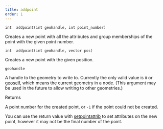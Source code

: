```yaml
---
title: addpoint
order: 1
---
```

`int  addpoint(int geohandle, int point_number)`

Creates a new point with all the attributes and group memberships of the point with the given point number.

`int  addpoint(int geohandle, vector pos)`

Creates a new point with the given position.

`geohandle`

A handle to the geometry to write to. Currently the only valid value is `0` or [geoself](/en/houdini-vex/geometry/geoself "Returns a handle to the current geometry."), which means the current geometry in a node. (This argument may be used in the future to allow writing to other geometries.)

Returns

A point number for the created point, or `-1` if the point could not be created.

You can use the return value with [setpointattrib](/en/houdini-vex/attributes-and-intrinsics/setpointattrib "Sets a point attribute in a geometry.") to set attributes on the new point, however it may not be the final number of the point.
